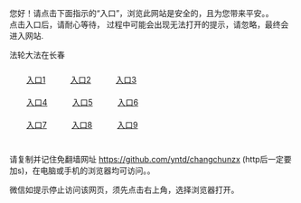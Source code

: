 您好！请点击下面指示的“入口”，浏览此网站是安全的，且为您带来平安。。 <br/>
点击入口后，请耐心等待， 过程中可能会出现无法打开的提示，请忽略，最终会进入网站. </br>

法轮大法在长春<br/>
<div style="padding:10px"><a style="margin:20px" target="_blank" href="https://dxipufz84eqfz.cloudfront.net/2Qpsp?nfokrg" id="ccLink1" rel="nofollow">入口1</a> <a target="_blank" style="margin:20px" href="https://dj5i0deisi6r3.cloudfront.net/2Qpsp?rivjt" id="ccLink2" rel="nofollow">入口2</a> <a style="margin:20px" target="_blank" href="https://d2lhkwg2qwhaw.cloudfront.net/2Qpsp?iixzaz" id="ccLink3" rel="nofollow">入口3</a></div>

<div style="padding:10px" ><a style="margin:20px" target="_blank" href="https://dxipufz84eqfz.cloudfront.net/2Qpsp?nfokrg" id="ccLink4" rel="nofollow">入口4</a> <a style="margin:20px" href="https://dj5i0deisi6r3.cloudfront.net/2Qpsp?rivjt" target="_blank" id="ccLink5" rel="nofollow">入口5</a> <a style="margin:20px" href="https://d2lhkwg2qwhaw.cloudfront.net/2Qpsp?iixzaz" target="_blank" id="ccLink6" rel="nofollow">入口6</a></div>

<div style="padding:10px"><a style="margin:20px" target="_blank" href="https://dxipufz84eqfz.cloudfront.net/2Qpsp?nfokrg" id="ccLink7" rel="nofollow">入口7</a> <a style="margin:20px" href="https://dj5i0deisi6r3.cloudfront.net/2Qpsp?rivjt" target="_blank" id="ccLink8" rel="nofollow">入口8</a> <a style="margin:20px" target="_blank" href="https://d2lhkwg2qwhaw.cloudfront.net/2Qpsp?iixzaz" id="ccLink9" rel="nofollow">入口9</a></div>

<br/>



请复制并记住免翻墙网址 https://github.com/yntd/changchunzx (http后一定要加s)，在电脑或手机的浏览器均可访问。。<br/>

微信如提示停止访问该网页，须先点击右上角，选择浏览器打开。
